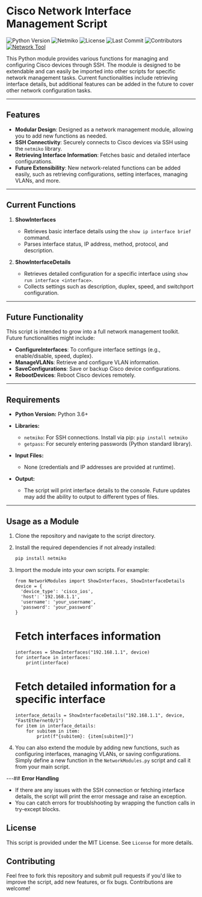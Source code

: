 # **Cisco Network Interface Management Script**
![Python Version](https://img.shields.io/badge/python-3.6%2B-blue)
![Netmiko](https://img.shields.io/badge/library-netmiko-blue)
![License](https://img.shields.io/github/license/cadencejames/NetworkModules)
![Last Commit](https://img.shields.io/github/last-commit/cadencejames/NetworkModules)
![Contributors](https://img.shields.io/github/contributors/cadencejames/NetworkModules)
[![Network Tool](https://img.shields.io/badge/network-tool-green)](https://github.com/cadencejames/NetworkModules)

This Python module provides various functions for managing and configuring Cisco devices through SSH. The module is designed to be extendable and can easily be imported into other scripts for specific network management tasks. Current functionalities include retrieving interface details, but additional features can be added in the future to cover other network configuration tasks.

---
## **Features**
- **Modular Design**: Designed as a network management module, allowing you to add new functions as needed.
- **SSH Connectivity**: Securely connects to Cisco devices via SSH using the `netmiko` library.
- **Retrieving Interface Information**: Fetches basic and detailed interface configurations.
- **Future Extensibility**: New network-related functions can be added easily, such as retrieving configurations, setting interfaces, managing VLANs, and more.

---
## **Current Functions**
1. **ShowInterfaces**  
   - Retrieves basic interface details using the `show ip interface brief` command.
   - Parses interface status, IP address, method, protocol, and description.
   
2. **ShowInterfaceDetails**  
   - Retrieves detailed configuration for a specific interface using `show run interface <interface>`.
   - Collects settings such as description, duplex, speed, and switchport configuration.

---
## **Future Functionality**
This script is intended to grow into a full network management toolkit. Future functionalities might include:
- **ConfigureInterfaces**: To configure interface settings (e.g., enable/disable, speed, duplex).
- **ManageVLANs**: Retrieve and configure VLAN information.
- **SaveConfigurations**: Save or backup Cisco device configurations.
- **RebootDevices**: Reboot Cisco devices remotely.

---
## **Requirements**
- **Python Version:** Python 3.6+
- **Libraries:**  
  - `netmiko`: For SSH connections. Install via pip: `pip install netmiko`
  - `getpass`: For securely entering passwords (Python standard library).
  
- **Input Files:**  
  - None (credentials and IP addresses are provided at runtime).
  
- **Output:**  
  - The script will print interface details to the console. Future updates may add the ability to output to different types of files.

---
## **Usage as a Module**
1. Clone the repository and navigate to the script directory.
2. Install the required dependencies if not already installed:
   ```bash
   pip install netmiko
   ```
3. Import the module into your own scripts. For example:
   ```
   from NetworkModules import ShowInterfaces, ShowInterfaceDetails
   device = {
     'device_type': 'cisco_ios',
     'host': '192.168.1.1',
     'username': 'your_username',
     'password': 'your_password'
   }
   ```

   # Fetch interfaces information
   ```
   interfaces = ShowInterfaces("192.168.1.1", device)
   for interface in interfaces:
       print(interface)
	```
   # Fetch detailed information for a specific interface
   ```
   interface_details = ShowInterfaceDetails("192.168.1.1", device, "FastEthernet0/1")
   for item in interface_details:
       for subitem in item:
           print(f"{subitem}: {item[subitem]}")
	```

4. You can also extend the module by adding new functions, such as configuring interfaces, managing VLANs, or saving configurations. Simply define a new function in the `NetworkModules.py` script and call it from your main script.

---## **Error Handling**
- If there are any issues with the SSH connection or fetching interface details, the script will print the error message and raise an exception.
- You can catch errors for troublshooting by wrapping the function calls in try-except blocks.
## **License**
This script is provided under the MIT License. See `License` for more details.
## **Contributing**
Feel free to fork this repository and submit pull requests if you'd like to improve the script, add new features, or fix bugs. Contributions are welcome!
